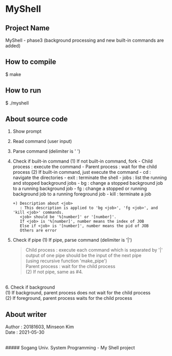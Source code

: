# MyShell

## Project Name
  MyShell - phase3 (background processing and new built-in commands are added)

## How to compile
  $ make

## How to run
  $ ./myshell


## About source code
  1. Show prompt
  2. Read command (user input)
  3. Parse command (delimiter is ' ')
  4. Check if built-in command
	 (1) If not built-in command, fork
		 - Child process  : execute the command
		 - Parent process : wait for the child process
	 (2) If built-in command, just execute the command
	     - cd   : navigate the directories
		 - exit : terminate the shell
		 - jobs : list the running and stopped background jobs
		 - bg <job>   : change a stopped background job to a running background job
		 - fg <job>   : change a stopped or running background job to a running foreground job
		 - kill <job> : terminate a job
		 
		 +) Description about <job>
			: This description is applied to 'bg <job>', 'fg <job>', and 'kill <job>' commands.
			<job> should be '%[number]' or '[number]'.
			If <job> is '%[number]', number means the index of JOB
			Else if <job> is '[number]', number means the pid of JOB
			Others are error

  5. Check if pipe
     (1) If pipe, parse command (delimiter is '|') <Br>
	 > Child process  : execute each command which is separated by '|' <Br>
		            output of one pipe should be the input of the next pipe <Br> 
			   (using recursive function 'make_pipe') <Br>
	 > Parent process : wait for the child process <Br>
	 (2) If not pipe, same as #4. <Br>
 <Br>
 6. Check if background <Br>
     (1) If background, parent process does not wait for the child process <Br>
     (2) If foreground, parent process waits for the child process <Br>


## About writer
  Author : 20181603, Minseon Kim <Br>
  Date   : 2021-05-30 <Br>

<Br>
##### Sogang Univ. System Programming - My Shell project
